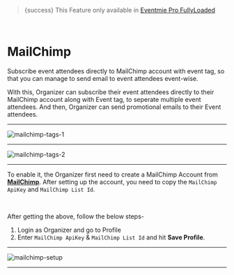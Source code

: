 
>{success} This Feature only available in [Eventmie Pro FullyLoaded](https://classiebit.com/eventmie-pro-fullyloaded)

<br>

# MailChimp

Subscribe event attendees directly to MailChimp account with event tag, so that you can manage to send email to event attendees event-wise.

With this, Organizer can subscribe their event attendees directly to their MailChimp account along with Event tag, to seperate multiple event attendees. And then, Organizer can send promotional emails to their Event attendees.

---

![mailchimp-tags-1](/images/fullyloaded/mailchimp-tags-1.webp "mailchimp-tags-1")

---

![mailchimp-tags-2](/images/fullyloaded/mailchimp-tags-2.webp "mailchimp-tags-2")

---

To enable it, the Organizer first need to create a MailChimp Account from **[MailChimp](https://mailchimp.com/)**. After setting up the account, you need to copy the `MailChimp ApiKey` and `MailChimp List Id`.

<br>

After getting the above, follow the below steps-


1. Login as Organizer and go to Profile
2. Enter `MailChimp ApiKey` & `MailChimp List Id` and hit **Save Profile**.

---

![mailchimp-setup](/images/fullyloaded/mailchimp-setup.webp "mailchimp-setup")

---